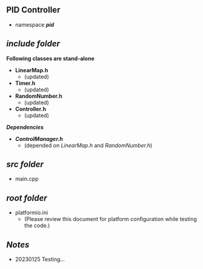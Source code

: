## PID Controller

- namespace ***pid***

## ***include folder***

**Following classes are stand-alone**
- **LinearMap.h**      
    - (updated)
- **Timer.h**          
    - (updated)
- **RandomNumber.h**   
    - (updated)
- **Controller.h**         
    - (updated)

***Dependencies***
+ ***ControlManager.h***     
    - (depended on *LinearMap.h* and *RandomNumber.h*)

## ***src folder***

- main.cpp

## ***root folder***

- platformio.ini        
    - (Please review this document for platform configuration while testing the code.)

## ***Notes***

- 20230125 Testing...

